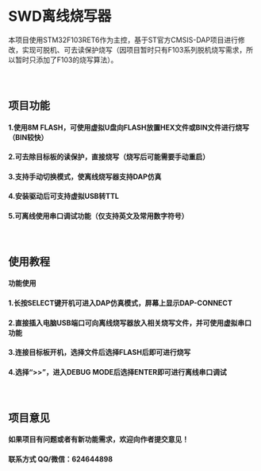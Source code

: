 # SWD离线烧写器
本项目使用STM32F103RET6作为主控，基于ST官方CMSIS-DAP项目进行修改，实现可脱机、可去读保护烧写（因项目暂时只有F103系列脱机烧写需求，所以暂时只添加了F103的烧写算法）。
#### <br>
## 项目功能
#### 1.使用8M FLASH，可使用虚拟U盘向FLASH放置HEX文件或BIN文件进行烧写（BIN较快）
#### 2.可去除目标板的读保护，直接烧写（烧写后可能需要手动重启）
#### 3.支持手动切换模式，使离线烧写器支持DAP仿真
#### 4.安装驱动后可支持虚拟USB转TTL
#### 5.可离线使用串口调试功能（仅支持英文及常用数字符号）
#### <br>
## 使用教程
#### 功能使用
#### 1.长按SELECT键开机可进入DAP仿真模式，屏幕上显示DAP-CONNECT
#### 2.直接插入电脑USB端口可向离线烧写器放入相关烧写文件，并可使用虚拟串口功能
#### 3.连接目标板开机，选择文件后选择FLASH后即可进行烧写
#### 4.选择“>>”，进入DEBUG MODE后选择ENTER即可进行离线串口调试
#### <br>
## 项目意见
#### 如果项目有问题或者有新功能需求，欢迎向作者提交意见！
#### 联系方式 QQ/微信：624644898
